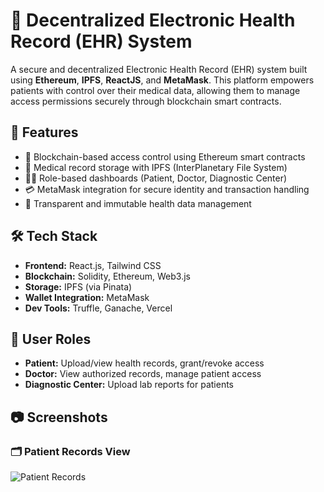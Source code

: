 # 🏥 Decentralized Electronic Health Record (EHR) System

A secure and decentralized Electronic Health Record (EHR) system built using **Ethereum**, **IPFS**, **ReactJS**, and **MetaMask**. This platform empowers patients with control over their medical data, allowing them to manage access permissions securely through blockchain smart contracts.


## 📌 Features
- 🔐 Blockchain-based access control using Ethereum smart contracts
- 📁 Medical record storage with IPFS (InterPlanetary File System)
- 👨‍⚕️ Role-based dashboards (Patient, Doctor, Diagnostic Center)
- 💳 MetaMask integration for secure identity and transaction handling
- 📜 Transparent and immutable health data management

## 🛠️ Tech Stack
- **Frontend:** React.js, Tailwind CSS
- **Blockchain:** Solidity, Ethereum, Web3.js
- **Storage:** IPFS (via Pinata)
- **Wallet Integration:** MetaMask
- **Dev Tools:** Truffle, Ganache, Vercel

## 👥 User Roles
- **Patient:** Upload/view health records, grant/revoke access
- **Doctor:** View authorized records, manage patient access
- **Diagnostic Center:** Upload lab reports for patients

## 📷 Screenshots

### 🗂️ Patient Records View

![Patient Records](./screenshots/patient-records.png)

